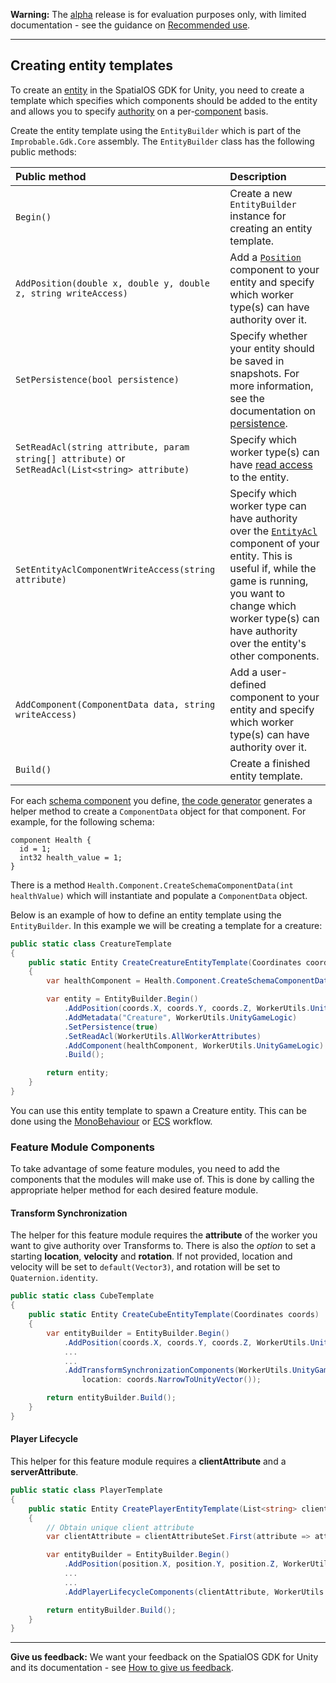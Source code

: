 **Warning:** The [alpha](https://docs.improbable.io/reference/latest/shared/release-policy#maturity-stages) release is for evaluation purposes only, with limited documentation - see the guidance on [Recommended use](../../README.md#recommended-use).

------

## Creating entity templates

To create an [entity](https://docs.improbable.io/reference/latest/shared/glossary#entity) in the SpatialOS GDK for Unity, you need to create a template which specifies which components should be added to the entity and allows you to specify [authority](ecs/authority.md) on a per-[component](https://docs.improbable.io/reference/latest/shared/glossary#component) basis.

Create the entity template using the `EntityBuilder` which is part of the `Improbable.Gdk.Core` assembly. The `EntityBuilder` class has the following public methods:

| Public method                                                | Description                                                  |
| :----------------------------------------------------------- | :----------------------------------------------------------- |
| `Begin()`                                                    | Create a new `EntityBuilder` instance for creating an entity template. |
| `AddPosition(double x, double y, double z, string writeAccess)` | Add a [`Position`](https://docs.improbable.io/reference/latest/shared/schema/standard-schema-library#position-required) component to your entity and specify which worker type(s) can have authority over it. |
| `SetPersistence(bool persistence)`                           | Specify whether your entity should be saved in snapshots. For more information, see the documentation on [persistence](https://docs.improbable.io/reference/latest/shared/glossary#persistence). |
| `SetReadAcl(string attribute, param string[] attribute)` or `SetReadAcl(List<string> attribute)` | Specify which worker type(s) can have [read access](https://docs.improbable.io/reference/latest/shared/glossary#read-and-write-access-authority) to the entity. |
| `SetEntityAclComponentWriteAccess(string attribute)`         | Specify which worker type can have authority over the [`EntityAcl`](https://docs.improbable.io/reference/latest/shared/schema/standard-schema-library#entityacl-required) component of your entity. This is useful if, while the game is running, you want to change which worker type(s) can have authority over the entity's other components. |
| `AddComponent(ComponentData data, string writeAccess)`       | Add a user-defined component to your entity and specify which worker type(s) can have authority over it. |
| `Build()`                                                    | Create a finished entity template.                           |

For each [schema component](https://docs.improbable.io/reference/13.2/shared/glossary#schema) you define, [the code generator](ecs/code-generator.md) generates a helper method to create a `ComponentData` object for that component. For example, for the following schema:

```
component Health {
  id = 1;
  int32 health_value = 1;
}
```

There is a method `Health.Component.CreateSchemaComponentData(int healthValue)` which will instantiate and populate a `ComponentData` object.

Below is an example of how to define an entity template using the `EntityBuilder`. In this example we will be creating a template for a creature:

```csharp
public static class CreatureTemplate
{
    public static Entity CreateCreatureEntityTemplate(Coordinates coords)
    {
        var healthComponent = Health.Component.CreateSchemaComponentData(healthValue: 100);

        var entity = EntityBuilder.Begin()
            .AddPosition(coords.X, coords.Y, coords.Z, WorkerUtils.UnityGameLogic)
            .AddMetadata("Creature", WorkerUtils.UnityGameLogic)
            .SetPersistence(true)
            .SetReadAcl(WorkerUtils.AllWorkerAttributes)
            .AddComponent(healthComponent, WorkerUtils.UnityGameLogic)
            .Build();

        return entity;
    }
}
```

You can use this entity template to spawn a Creature entity. This can be done using the [MonoBehaviour](gameobject/world-commands.md) or [ECS](ecs/world-commands.md) workflow.

### Feature Module Components

To take advantage of some feature modules, you need to add the components that the modules will make use of.  This is done by calling the appropriate helper method for each desired feature module.

#### Transform Synchronization

The helper for this feature module requires the **attribute** of the worker you want to give authority over Transforms to. There is also the *option* to set a starting **location**, **velocity** and **rotation**. If not provided, location and velocity will be set to `default(Vector3)`, and rotation will be set to `Quaternion.identity`.

```c#
public static class CubeTemplate
{
    public static Entity CreateCubeEntityTemplate(Coordinates coords)
    {
        var entityBuilder = EntityBuilder.Begin()
            .AddPosition(coords.X, coords.Y, coords.Z, WorkerUtils.UnityGameLogic)
            ...
            ...
            .AddTransformSynchronizationComponents(WorkerUtils.UnityGameLogic,
				location: coords.NarrowToUnityVector());

        return entityBuilder.Build();
    }
}
```

#### Player Lifecycle

This helper for this feature module requires a **clientAttribute** and a **serverAttribute**.

```c#
public static class PlayerTemplate
{
    public static Entity CreatePlayerEntityTemplate(List<string> clientAttributeSet, Improbable.Vector3f position)
    {
        // Obtain unique client attribute
        var clientAttribute = clientAttributeSet.First(attribute => attribute != WorkerUtils.UnityClient);

        var entityBuilder = EntityBuilder.Begin()
            .AddPosition(position.X, position.Y, position.Z, WorkerUtils.UnityGameLogic)
            ...
            ...
            .AddPlayerLifecycleComponents(clientAttribute, WorkerUtils.UnityGameLogic);

        return entityBuilder.Build();
    }
}
```



------

**Give us feedback:** We want your feedback on the SpatialOS GDK for Unity and its documentation  - see [How to give us feedback](../../README.md#give-us-feedback).
